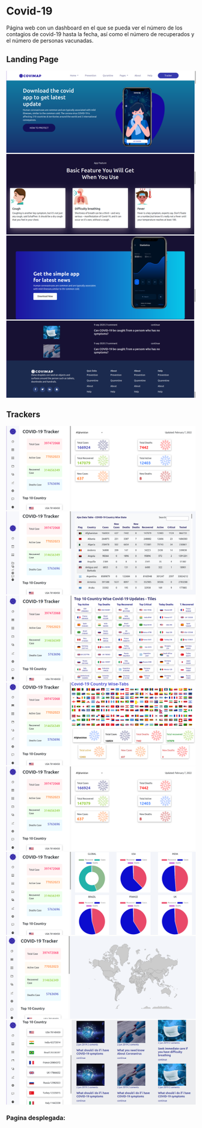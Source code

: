 # Covid-19

 Página web con un dashboard en el que se pueda ver el número de los contagios de covid-19 hasta la fecha, así como el número de recuperados y el número de personas vacunadas.

<h2>Landing Page</h2>
<img src="./img/home1.png">
<img src="./img/home2.png">
<img src="./img/home3.png">
<img src="./img/home4.png">

<h2>Trackers</h2>
<img src="./img/tracker1.png">
<img src="./img/tracker2.png">
<img src="./img/tracker3.png">
<img src="./img/tracker4.png">
<img src="./img/tracker1.png">
<img src="./img/tracker6.png">
<img src="./img/tracker7.png">
<img src="./img/tracker8.png">

<h3>Pagina desplegada:</h3>